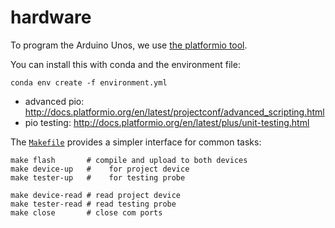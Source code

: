 # hardware

To program the Arduino Unos, we use [the platformio tool][pio].

You can install this with conda and the environment file:

    conda env create -f environment.yml

- advanced pio: http://docs.platformio.org/en/latest/projectconf/advanced_scripting.html
- pio testing: http://docs.platformio.org/en/latest/plus/unit-testing.html

The [`Makefile`][mk] provides a simpler interface for common tasks:

    make flash       # compile and upload to both devices
    make device-up   #    for project device
    make tester-up   #    for testing probe

    make device-read # read project device
    make tester-read # read testing probe
    make close       # close com ports

[pio]:https://github.com/platformio/platformio-core
[mk]:./Makefile

